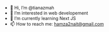 - 👋 Hi, I’m @tianazmah
- 👀 I’m interested in web developement
- 🌱 I’m currently learning Next JS
- 📫 How to reach me:
          hamza2nait@gmail.com

<!---
tianazmah/tianazmah is a ✨ special ✨ repository because its `README.md` (this file) appears on your GitHub profile.
You can click the Preview link to take a look at your changes.
--->
